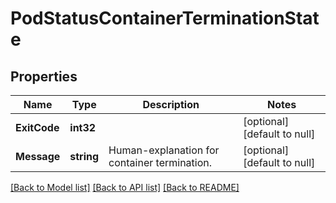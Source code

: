 # PodStatusContainerTerminationState

## Properties
Name | Type | Description | Notes
------------ | ------------- | ------------- | -------------
**ExitCode** | **int32** |  | [optional] [default to null]
**Message** | **string** | Human-explanation for container termination. | [optional] [default to null]

[[Back to Model list]](../README.md#documentation-for-models) [[Back to API list]](../README.md#documentation-for-api-endpoints) [[Back to README]](../README.md)


